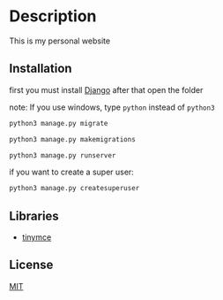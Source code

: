 # Description

This is my personal website

## Installation

first you must install [Django](https://docs.djangoproject.com/en/3.1/topics/install/#how-to-install-django) after that open the folder

note: If you use windows, type `python` instead of `python3`

```bash
python3 manage.py migrate
```


```bash
python3 manage.py makemigrations
```


```bash
python3 manage.py runserver
```

if you want to create a super user:

```bash
python3 manage.py createsuperuser
```

## Libraries
* [tinymce](https://www.tiny.cloud/)

## License
[MIT](https://choosealicense.com/licenses/mit/)